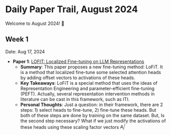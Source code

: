 # Daily Paper Trail, August 2024
Welcome to August 2024! 🚀

## Week 1
Date: Aug 17, 2024
- **Paper 1**: [LOFIT: Localized Fine-tuning on LLM Representations](https://arxiv.org/pdf/2406.01563)
  - **Summary**: This paper proposes a new fine-tuning method: LoFiT. It is a method that localized fine-tune some selected attention heads by adding offset vectors to activations of these heads. 
  - **Key Takeaways**: LoFiT is a special method that uses the ideas of Representation Engineering and parameter-efficient fine-tuning (PEFT). Actually, several representation intervention methods in literature can be
cast in this framework, such as ITI. 
  - **Personal Thoughts**: Just a question: in their framework, there are 2 steps: 1) select heads to fine-tune, 2) fine-tune these heads. But both of these steps are done by training on the same dataset. But, Is the second step necessary? What if we just modify the activations of these heads using these scaling factor vectors $A_l^i$